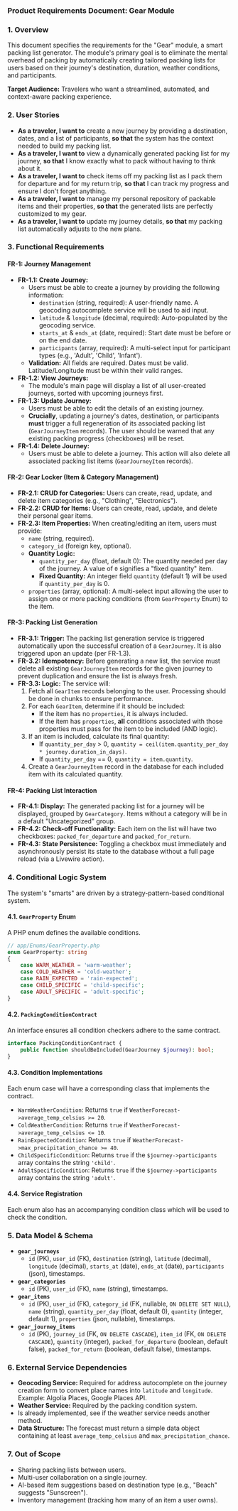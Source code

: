 ### **Product Requirements Document: Gear Module**

### 1. Overview

This document specifies the requirements for the "Gear" module, a smart packing list generator. The module's primary goal is to eliminate the mental overhead of packing by automatically creating tailored packing lists for users based on their journey's destination, duration, weather conditions, and participants.

**Target Audience:** Travelers who want a streamlined, automated, and context-aware packing experience.

### 2. User Stories

*   **As a traveler, I want to** create a new journey by providing a destination, dates, and a list of participants, **so that** the system has the context needed to build my packing list.
*   **As a traveler, I want to** view a dynamically generated packing list for my journey, **so that** I know exactly what to pack without having to think about it.
*   **As a traveler, I want to** check items off my packing list as I pack them for departure and for my return trip, **so that** I can track my progress and ensure I don't forget anything.
*   **As a traveler, I want to** manage my personal repository of packable items and their properties, **so that** the generated lists are perfectly customized to my gear.
*   **As a traveler, I want to** update my journey details, **so that** my packing list automatically adjusts to the new plans.

### 3. Functional Requirements

#### FR-1: Journey Management

*   **FR-1.1: Create Journey:**
    *   Users must be able to create a journey by providing the following information:
        *   `destination` (string, required): A user-friendly name. A geocoding autocomplete service will be used to aid input.
        *   `latitude` & `longitude` (decimal, required): Auto-populated by the geocoding service.
        *   `starts_at` & `ends_at` (date, required): Start date must be before or on the end date.
        *   `participants` (array, required): A multi-select input for participant types (e.g., 'Adult', 'Child', 'Infant').
    *   **Validation:** All fields are required. Dates must be valid. Latitude/Longitude must be within their valid ranges.
*   **FR-1.2: View Journeys:**
    *   The module's main page will display a list of all user-created journeys, sorted with upcoming journeys first.
*   **FR-1.3: Update Journey:**
    *   Users must be able to edit the details of an existing journey.
    *   **Crucially**, updating a journey's dates, destination, or participants **must** trigger a full regeneration of its associated packing list (`GearJourneyItem` records). The user should be warned that any existing packing progress (checkboxes) will be reset.
*   **FR-1.4: Delete Journey:**
    *   Users must be able to delete a journey. This action will also delete all associated packing list items (`GearJourneyItem` records).

#### FR-2: Gear Locker (Item & Category Management)

*   **FR-2.1: CRUD for Categories:** Users can create, read, update, and delete item categories (e.g., "Clothing", "Electronics").
*   **FR-2.2: CRUD for Items:** Users can create, read, update, and delete their personal gear items.
*   **FR-2.3: Item Properties:** When creating/editing an item, users must provide:
    *   `name` (string, required).
    *   `category_id` (foreign key, optional).
    *   **Quantity Logic:**
        *   `quantity_per_day` (float, default 0): The quantity needed per day of the journey. A value of `0` signifies a "fixed quantity" item.
        *   **Fixed Quantity:** An integer field `quantity` (default 1) will be used if `quantity_per_day` is 0.
    *   `properties` (array, optional): A multi-select input allowing the user to assign one or more packing conditions (from `GearProperty` Enum) to the item.

#### FR-3: Packing List Generation

*   **FR-3.1: Trigger:** The packing list generation service is triggered automatically upon the successful creation of a `GearJourney`. It is also triggered upon an update (per FR-1.3).
*   **FR-3.2: Idempotency:** Before generating a new list, the service must delete all existing `GearJourneyItem` records for the given journey to prevent duplication and ensure the list is always fresh.
*   **FR-3.3: Logic:** The service will:
    1.  Fetch all `GearItem` records belonging to the user. Processing should be done in chunks to ensure performance.
    2.  For each `GearItem`, determine if it should be included:
        *   If the item has no `properties`, it is always included.
        *   If the item has `properties`, **all** conditions associated with those properties must pass for the item to be included (AND logic).
    3.  If an item is included, calculate its final quantity:
        *   If `quantity_per_day` > 0, `quantity = ceil(item.quantity_per_day * journey.duration_in_days)`.
        *   If `quantity_per_day` == 0, `quantity = item.quantity`.
    4.  Create a `GearJourneyItem` record in the database for each included item with its calculated quantity.

#### FR-4: Packing List Interaction

*   **FR-4.1: Display:** The generated packing list for a journey will be displayed, grouped by `GearCategory`. Items without a category will be in a default "Uncategorized" group.
*   **FR-4.2: Check-off Functionality:** Each item on the list will have two checkboxes: `packed_for_departure` and `packed_for_return`.
*   **FR-4.3: State Persistence:** Toggling a checkbox must immediately and asynchronously persist its state to the database without a full page reload (via a Livewire action).

### 4. Conditional Logic System

The system's "smarts" are driven by a strategy-pattern-based conditional system.

#### 4.1. `GearProperty` Enum
A PHP enum defines the available conditions.
```php
// app/Enums/GearProperty.php
enum GearProperty: string
{
    case WARM_WEATHER = 'warm-weather';
    case COLD_WEATHER = 'cold-weather';
    case RAIN_EXPECTED = 'rain-expected';
    case CHILD_SPECIFIC = 'child-specific';
    case ADULT_SPECIFIC = 'adult-specific';
}
```

#### 4.2. `PackingConditionContract`
An interface ensures all condition checkers adhere to the same contract.
```php
interface PackingConditionContract {
    public function shouldBeIncluded(GearJourney $journey): bool;
}
```

#### 4.3. Condition Implementations
Each enum case will have a corresponding class that implements the contract.
*   `WarmWeatherCondition`: Returns `true` if `WeatherForecast->average_temp_celsius >= 20`.
*   `ColdWeatherCondition`: Returns `true` if `WeatherForecast->average_temp_celsius <= 10`.
*   `RainExpectedCondition`: Returns `true` if `WeatherForecast->max_precipitation_chance >= 40`.
*   `ChildSpecificCondition`: Returns `true` if the `$journey->participants` array contains the string `'child'`.
*   `AdultSpecificCondition`: Returns `true` if the `$journey->participants` array contains the string `'adult'`.

#### 4.4. Service Registration
Each enum also has an accompanying condition class which will be used to check the condition.

### 5. Data Model & Schema

*   **`gear_journeys`**
    *   `id` (PK), `user_id` (FK), `destination` (string), `latitude` (decimal), `longitude` (decimal), `starts_at` (date), `ends_at` (date), `participants` (json), timestamps.
*   **`gear_categories`**
    *   `id` (PK), `user_id` (FK), `name` (string), timestamps.
*   **`gear_items`**
    *   `id` (PK), `user_id` (FK), `category_id` (FK, nullable, `ON DELETE SET NULL`), `name` (string), `quantity_per_day` (float, default 0), `quantity` (integer, default 1), `properties` (json, nullable), timestamps.
*   **`gear_journey_items`**
    *   `id` (PK), `journey_id` (FK, `ON DELETE CASCADE`), `item_id` (FK, `ON DELETE CASCADE`), `quantity` (integer), `packed_for_departure` (boolean, default false), `packed_for_return` (boolean, default false), timestamps.

### 6. External Service Dependencies

*   **Geocoding Service:** Required for address autocomplete on the journey creation form to convert place names into `latitude` and `longitude`. Example: Algolia Places, Google Places API.
*   **Weather Service:** Required by the packing condition system.
  * Is already implemented, see if the weather service needs another method.
  *   **Data Structure:** The forecast must return a simple data object containing at least `average_temp_celsius` and `max_precipitation_chance`.

### 7. Out of Scope

*   Sharing packing lists between users.
*   Multi-user collaboration on a single journey.
*   AI-based item suggestions based on destination type (e.g., "Beach" suggests "Sunscreen").
*   Inventory management (tracking how many of an item a user owns).
